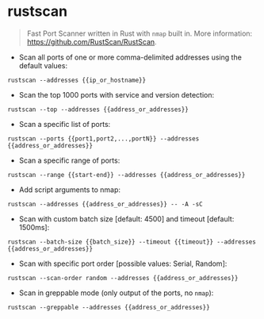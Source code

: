 # rustscan

> Fast Port Scanner written in Rust with `nmap` built in.
> More information: <https://github.com/RustScan/RustScan>.

- Scan all ports of one or more comma-delimited addresses using the default values:

`rustscan --addresses {{ip_or_hostname}}`

- Scan the top 1000 ports with service and version detection:

`rustscan --top --addresses {{address_or_addresses}}`

- Scan a specific list of ports:

`rustscan --ports {{port1,port2,...,portN}} --addresses {{address_or_addresses}}`

- Scan a specific range of ports:

`rustscan --range {{start-end}} --addresses {{address_or_addresses}}`

- Add script arguments to nmap:

`rustscan --addresses {{address_or_addresses}} -- -A -sC`

- Scan with custom batch size [default: 4500] and timeout [default: 1500ms]:

`rustscan --batch-size {{batch_size}} --timeout {{timeout}} --addresses {{address_or_addresses}}`

- Scan with specific port order [possible values: Serial, Random]:

`rustscan --scan-order random --addresses {{address_or_addresses}}`

- Scan in greppable mode (only output of the ports, no `nmap`):

`rustscan --greppable --addresses {{address_or_addresses}}`

